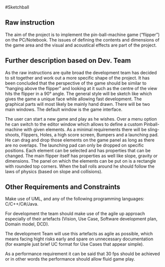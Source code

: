 #Sketchball

## Raw instruction

The   aim   of   the   project   is   to   implement   the   pin-ball-machine   game   (“flipper”)   on   the 
PC/Notebook. The issues of defining the contents and dimensions of the game area and the 
visual and acoustical effects are part of the project.

## Further description based on Dev. Team 

As the raw instructions are quite broad the development team has decided to sit together and 
work out a more specific shape of the project. It has been concluded that the perspective of the 
game should be similar to “hanging above the flipper” and looking at it such as the centre of the 
view hits the flipper in a 90° angle. The general style will be sketch like which gives the game a unique face while allowing fast development. The graphical parts will most likely be mainly hand drawn. There will be two main windows. The default window is the game interface.

The user can start a new game and play as he wishes. Over a menu option he can switch to the 
editor window which allows to define a custom Pinball-machine with given elements. As a 
minimal requirements there will be sling-shoots, Flippers, Holes, a high score screen, Bumpers 
and a launching pad. He can drag and drop those elements on the game panel as long as there 
are no overlaps. The launching pad can only be dropped on specific positions. Each element 
can be selected and has properties that can be changed. The main flipper itself has properties 
as well like slope, gravity  or dimensions. The panel on which the elements can be put on is a 
rectangle with rounded top corners. When the ball rolls around he should follow the laws of 
physics (based on slope and collisions).

## Other Requirements and Constraints

Make use of UML, and any of the following programming languages: C/C++/C#/Java.

For development  the team  should   make   use   of   the  agile   up   approach   especially  of   their 
artefacts (Vision, Use Case, Software development plan, Domain model, DCD).

The development Team will use this artefacts as agile as possible, which means facing hight 
risks early and spare on unnecessary documentation (for example just brief UC format for Use 
Cases that appear simple).

As a performance requirement it can be said that 30 fps should be achieved or in other words 
the performance should allow fluid game play.
